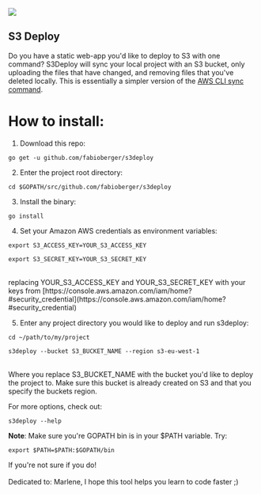 <a href="https://godoc.org/github.com/fabioberger/s3deploy" ><img src="http://img.shields.io/badge/godoc-reference-5272B4.svg?style=flat-square" /></a>


S3 Deploy
--------------

Do you have a static web-app you'd like to deploy to S3 with one command? S3Deploy will sync your local project with an S3 bucket, only uploading the files that have changed, and removing files that you've deleted locally. This is essentially a simpler version of the [AWS CLI sync command](http://docs.aws.amazon.com/cli/latest/reference/s3/sync.html).

# How to install:

1. Download this repo:<br>
```
go get -u github.com/fabioberger/s3deploy
```

2. Enter the project root directory:<br>
```
cd $GOPATH/src/github.com/fabioberger/s3deploy
```

3. Install the binary:<br>
```
go install
```

4. Set your Amazon AWS credentials as environment variables:
```
export S3_ACCESS_KEY=YOUR_S3_ACCESS_KEY
```
```
export S3_SECRET_KEY=YOUR_S3_SECRET_KEY
```
<br>
replacing YOUR_S3_ACCESS_KEY and YOUR_S3_SECRET_KEY with your keys from [https://console.aws.amazon.com/iam/home?#security_credential](https://console.aws.amazon.com/iam/home?#security_credential)

5. Enter any project directory you would like to deploy and run s3deploy:
```
cd ~/path/to/my/project
```
```
s3deploy --bucket S3_BUCKET_NAME --region s3-eu-west-1
```
<br>
Where you replace S3_BUCKET_NAME with the bucket you'd like to deploy the project to. Make sure this bucket is already created on S3 and that you specify the buckets region.

For more options, check out:

```
s3deploy --help
```

**Note**: Make sure you're GOPATH bin is in your $PATH variable. Try:
```
export $PATH=$PATH:$GOPATH/bin
```
If you're not sure if you do!
<br><br>
Dedicated to: Marlene, I hope this tool helps you learn to code faster ;)
